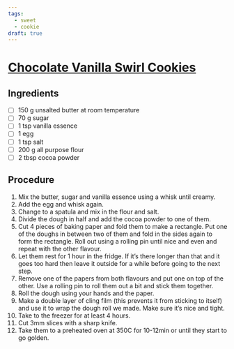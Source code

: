 ```yaml
---
tags: 
  - sweet 
  - cookie 
draft: true
---
```


# [Chocolate Vanilla Swirl Cookies](https://cravingsjournal.com/vanilla-chocolate-cookies/)

## Ingredients

- [ ] 150 g unsalted butter at room temperature
- [ ] 70 g sugar
- [ ] 1 tsp vanilla essence
- [ ] 1 egg
- [ ] 1 tsp salt
- [ ] 200 g all purpose flour
- [ ] 2 tbsp cocoa powder

## Procedure

1. Mix the butter, sugar and vanilla essence using a whisk until creamy.
2. Add the egg and whisk again.
3. Change to a spatula and mix in the flour and salt.
4. Divide the dough in half and add the cocoa powder to one of them.
5. Cut 4 pieces of baking paper and fold them to make a rectangle. Put one of the doughs in between two of them and fold in the sides again to form the rectangle. Roll out using a rolling pin until nice and even and repeat with the other flavour.
6. Let them rest for 1 hour in the fridge. If it’s there longer than that and it goes too hard then leave it outside for a while before going to the next step.
7. Remove one of the papers from both flavours and put one on top of the other. Use a rolling pin to roll them out a bit and stick them together.
8. Roll the dough using your hands and the paper.
9. Make a double layer of cling film (this prevents it from sticking to itself) and use it to wrap the dough roll we made. Make sure it’s nice and tight.
10. Take to the freezer for at least 4 hours.
11. Cut 3mm slices with a sharp knife.
12. Take them to a preheated oven at 350C for 10-12min or until they start to go golden.